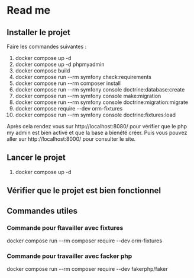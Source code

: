 # Read me

## Installer le projet 
Faire les commandes suivantes : <br>
1.  docker compose up -d
2.  docker compose up -d phpmyadmin
3.  docker compose build
4.  docker compose run --rm symfony check:requirements
5.  docker compose run --rm composer install
6.  docker compose run --rm symfony console doctrine:database:create
7.  docker compose run --rm symfony console make:migration
8.  docker compose run --rm symfony console doctrine:migration:migrate
9.  docker compose require --dev orm-fixtures
10.  docker compose run --rm symfony console doctrine:fixtures:load

Après cela rendez vous sur http://localhost:8080/ pour vérifier que le php my admin est bien activé et que la base a bienété créer.
Puis vous pouvez aller sur http://localhost:8000/ pour consulter le site.

## Lancer le projet
1. docker compose up -d

## Vérifier que le projet est bien fonctionnel

## Commandes utiles
### Commande pour ftavailler avec fixtures
docker compose run --rm composer require --dev orm-fixtures
### Commande pour travailler avec facker php
docker compose run --rm composer require --dev fakerphp/faker